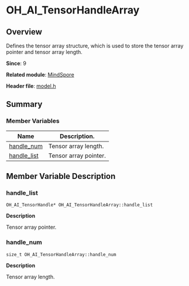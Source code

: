 # OH_AI_TensorHandleArray


## Overview

Defines the tensor array structure, which is used to store the tensor array pointer and tensor array length.

**Since**: 9

**Related module**: [MindSpore](_mind_spore.md)

**Header file**: [model.h](model_8h.md)

## Summary


### Member Variables

| Name| Description.|
| -------- | -------- |
| [handle_num](#handle_num) | Tensor array length.|
| [handle_list](#handle_list) | Tensor array pointer.|


## Member Variable Description


### handle_list


```
OH_AI_TensorHandle* OH_AI_TensorHandleArray::handle_list
```

**Description**

Tensor array pointer.


### handle_num


```
size_t OH_AI_TensorHandleArray::handle_num
```

**Description**

Tensor array length.
